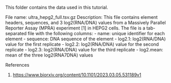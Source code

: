 This folder contains the data used in this tutorial.

File name: ultra_hepg2_full.tsv.gz
Description: This file contains element headers, sequences, and 3 log2(RNA/DNA) values from a Massively Parallel Reporter Assay (MPRA) experiment [1] in HEPG2 cells. The file is a tab-separated file with the following columns:
    - name: unique identifier for each element
    - sequence: DNA sequence of the element
    - log2.1: log2(RNA/DNA) value for the first replicate
    - log2.2: log2(RNA/DNA) value for the second replicate
    - log2.3: log2(RNA/DNA) value for the third replicate
    - log2.mean: mean of the three log2(RNA7DNA) values


References
1. https://www.biorxiv.org/content/10.1101/2023.03.05.531189v1
